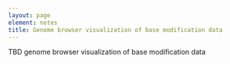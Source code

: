 ```yaml
---
layout: page
element: notes
title: Genome browser visualization of base modification data
---
```


TBD genome browser visualization of base modification data

<!--
For visualization: let's use igv and our rain plot.
introduce modkit.
introduce thresholding and windowing but need not get into details here.
introduce samtools pileup using the top green track in igv.
-->

<!--
Details
- Open bam files in igv and visualize - selecting the correct option from the drop down menu.
-->